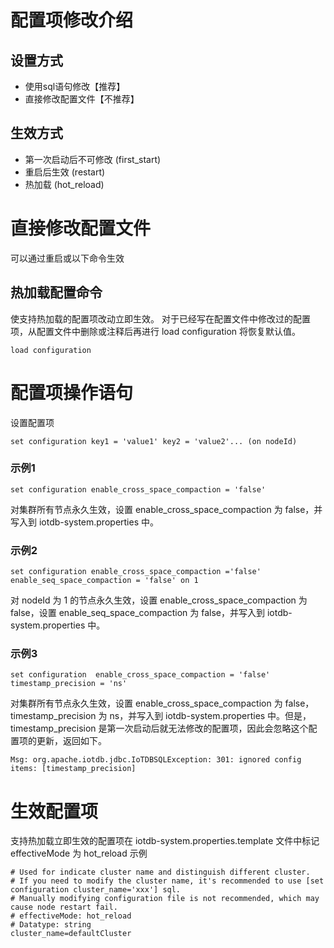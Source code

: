 <!--

    Licensed to the Apache Software Foundation (ASF) under one
    or more contributor license agreements.  See the NOTICE file
    distributed with this work for additional information
    regarding copyright ownership.  The ASF licenses this file
    to you under the Apache License, Version 2.0 (the
    "License"); you may not use this file except in compliance
    with the License.  You may obtain a copy of the License at
    
        http://www.apache.org/licenses/LICENSE-2.0
    
    Unless required by applicable law or agreed to in writing,
    software distributed under the License is distributed on an
    "AS IS" BASIS, WITHOUT WARRANTIES OR CONDITIONS OF ANY
    KIND, either express or implied.  See the License for the
    specific language governing permissions and limitations
    under the License.

-->

# 配置项修改介绍
## 设置方式
* 使用sql语句修改【推荐】
* 直接修改配置文件【不推荐】
## 生效方式
* 第一次启动后不可修改 (first_start)
* 重启后生效 (restart)
* 热加载 (hot_reload)
# 直接修改配置文件
可以通过重启或以下命令生效 
## 热加载配置命令
使支持热加载的配置项改动立即生效。
对于已经写在配置文件中修改过的配置项，从配置文件中删除或注释后再进行 load configuration 将恢复默认值。
```
load configuration
```
# 配置项操作语句
设置配置项
```
set configuration key1 = 'value1' key2 = 'value2'... (on nodeId)
```
### 示例1
```
set configuration enable_cross_space_compaction = 'false'
```
对集群所有节点永久生效，设置 enable_cross_space_compaction 为 false，并写入到 iotdb-system.properties 中。
### 示例2
```
set configuration enable_cross_space_compaction ='false' enable_seq_space_compaction = 'false' on 1
```
对 nodeId 为 1 的节点永久生效，设置 enable_cross_space_compaction 为 false，设置 enable_seq_space_compaction 为 false，并写入到 iotdb-system.properties 中。
### 示例3
```
set configuration  enable_cross_space_compaction = 'false'  timestamp_precision = 'ns'
```
对集群所有节点永久生效，设置 enable_cross_space_compaction 为 false，timestamp_precision 为 ns，并写入到 iotdb-system.properties 中。但是，timestamp_precision 是第一次启动后就无法修改的配置项，因此会忽略这个配置项的更新，返回如下。
```
Msg: org.apache.iotdb.jdbc.IoTDBSQLException: 301: ignored config items: [timestamp_precision]
```
# 生效配置项
支持热加载立即生效的配置项在 iotdb-system.properties.template 文件中标记 effectiveMode 为 hot_reload
示例
```
# Used for indicate cluster name and distinguish different cluster.
# If you need to modify the cluster name, it's recommended to use [set configuration cluster_name='xxx'] sql.
# Manually modifying configuration file is not recommended, which may cause node restart fail.
# effectiveMode: hot_reload
# Datatype: string
cluster_name=defaultCluster
```
